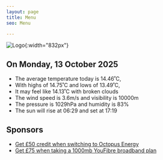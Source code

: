 ```yaml
---
layout: page
title: Menu
seo: Menu

---
```


![Logo](/images/logo.jpg){:width="832px"}

<!-- weather_marker starts -->
## On Monday, 13 October 2025

- The average temperature today is 14.46˚C,
- With highs of 14.75˚C and lows of 13.49˚C,
- It may feel like 14.13˚C with broken clouds
- The wind speed is 3.6m/s and visibility is 10000m
- The pressure is 1029hPa and humidity is 83%
- The sun will rise at 06:29 and set at 17:19

<!-- weather_marker ends -->

## Sponsors

- [Get £50 credit when switching to Octopus Energy](https://bit.ly/3oD1nnS)
- [Get £75 when taking a 1000mb YouFibre broadband plan](https://aklam.io/91zWhU?)
